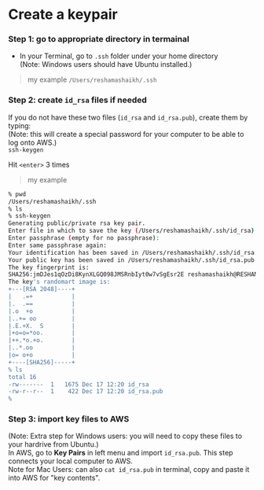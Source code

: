 # Create a keypair  

### Step 1:  go to appropriate directory in termainal
* In your Terminal, go to `.ssh` folder under your home directory  
(Note:  Windows users should have Ubuntu installed.)  
>my example
`/Users/reshamashaikh/.ssh`

### Step 2:  create `id_rsa` files if needed
If you do not have these two files (`id_rsa` and `id_rsa.pub`), create them by typing:  
(Note:  this will create a special password for your computer to be able to log onto AWS.)  
`ssh-keygen`

Hit `<enter>` 3 times

>my example
```bash
% pwd 
/Users/reshamashaikh/.ssh
% ls
% ssh-keygen
Generating public/private rsa key pair.
Enter file in which to save the key (/Users/reshamashaikh/.ssh/id_rsa): 
Enter passphrase (empty for no passphrase): 
Enter same passphrase again: 
Your identification has been saved in /Users/reshamashaikh/.ssh/id_rsa.
Your public key has been saved in /Users/reshamashaikh/.ssh/id_rsa.pub.
The key fingerprint is:
SHA256:jmDJes1qOzDi8KynXLGQ098JMSRnbIyt0w7vSgEsr2E reshamashaikh@RESHAMAs-MacBook-Pro.local
The key's randomart image is:
+---[RSA 2048]----+
|   .=+           |
|.  .==           |
|.o  +o           |
|..+= oo          |
|.E.+X.  S        |
|+o=o=*oo.        |
|++.*o.+o.        |
|..*.oo           |
|o= o+o           |
+----[SHA256]-----+
% ls
total 16
-rw-------  1   1675 Dec 17 12:20 id_rsa
-rw-r--r--  1    422 Dec 17 12:20 id_rsa.pub
% 
```

### Step 3:  import key files to AWS
(Note:  Extra step for Windows users:  you will need to copy these files to your hardrive from Ubuntu.)  
In AWS, go to **Key Pairs** in left menu and import `id_rsa.pub`.  This step connects your local computer to AWS.  
Note for Mac Users:  can also `cat id_rsa.pub` in terminal, copy and paste it into AWS for "key contents".


 
